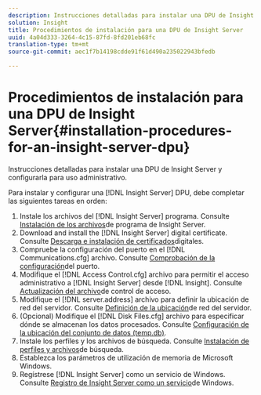 ```yaml
---
description: Instrucciones detalladas para instalar una DPU de Insight Server y configurarla para uso administrativo.
solution: Insight
title: Procedimientos de instalación para una DPU de Insight Server
uuid: 4a04d333-3264-4c15-87fd-8fd201eb68fc
translation-type: tm+mt
source-git-commit: aec1f7b14198cdde91f61d490a235022943bfedb

---
```



# Procedimientos de instalación para una DPU de Insight Server{#installation-procedures-for-an-insight-server-dpu}

Instrucciones detalladas para instalar una DPU de Insight Server y configurarla para uso administrativo.

Para instalar y configurar una [!DNL Insight Server] DPU, debe completar las siguientes tareas en orden:

1. Instale los archivos del [!DNL Insight Server] programa. Consulte [Instalación de los archivos](../../../../home/c-inst-svr/c-install-ins-svr/t-install-proc-inst-svr-dpu/t-install-prgm-files.md#task-1e6251fd39714186baa40d38f23d0088)de programa de Insight Server.
1. Download and install the [!DNL Insight Server] digital certificate. Consulte [Descarga e instalación de certificados](../../../../home/c-inst-svr/c-install-ins-svr/t-install-proc-inst-svr-dpu/c-dnld-dgtl-cert/c-dnld-dgtl-cert.md#concept-4f79c240492f4e52b6375b4b3bbefa17)digitales.
1. Compruebe la configuración del puerto en el [!DNL Communications.cfg] archivo. Consulte [Comprobación de la configuración](../../../../home/c-inst-svr/c-install-ins-svr/t-install-proc-inst-svr-dpu/t-chk-pt-stgs.md#task-a91191b0a19e4437aa535a27c734ae64)del puerto.
1. Modifique el [!DNL Access Control.cfg] archivo para permitir el acceso administrativo a [!DNL Insight Server] desde [!DNL Insight]. Consulte [Actualización del archivo](../../../../home/c-inst-svr/c-install-ins-svr/t-install-proc-inst-svr-dpu/c-updt-accss-ctrl-file.md#concept-fb9aa0c0e0664c018528f56d01c4808d)de control de acceso.
1. Modifique el [!DNL server.address] archivo para definir la ubicación de red del servidor. Consulte [Definición de la ubicación](../../../../home/c-inst-svr/c-install-ins-svr/t-install-proc-inst-svr-dpu/c-svrs-ntwk-loc/c-svrs-ntwk-loc.md#concept-87dd2aa3448c415ca1285bc445a8c649)de red del servidor.
1. (Opcional) Modifique el [!DNL Disk Files.cfg] archivo para especificar dónde se almacenan los datos procesados. Consulte [Configuración de la ubicación del conjunto de datos (temp.db)](../../../../home/c-inst-svr/c-install-ins-svr/t-install-proc-inst-svr-dpu/t-cfg-loc-dtst.md#task-f645eefecb154e679acbb480a07c1f0e).
1. Instale los perfiles y los archivos de búsqueda. Consulte [Instalación de perfiles y archivos](../../../../home/c-inst-svr/c-install-ins-svr/t-install-proc-inst-svr-dpu/c-install-prof-lkup-files.md#concept-1631895d09a14dc99316bf8cf166fdfc)de búsqueda.
1. Establezca los parámetros de utilización de memoria de Microsoft Windows.
1. Regístrese [!DNL Insight Server] como un servicio de Windows. Consulte [Registro de Insight Server como un servicio](../../../../home/c-inst-svr/c-install-ins-svr/t-install-proc-inst-svr-dpu/c-reg-wdws-svc.md#concept-f2c7aa891d544a2595aa01d0d796a540)de Windows.
